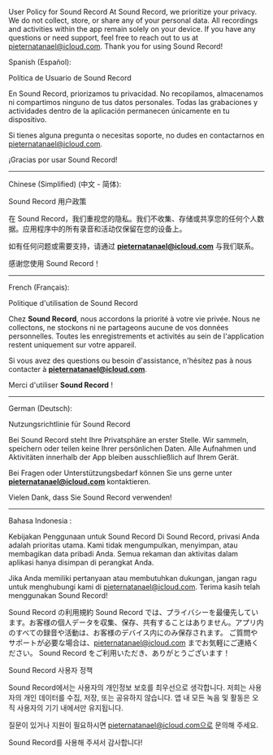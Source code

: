 User Policy for Sound Record
At Sound Record, we prioritize your privacy. We do not collect, store, or share any of your personal data. All recordings and activities within the app remain solely on your device.
If you have any questions or need support, feel free to reach out to us at pieternatanael@icloud.com.
Thank you for using Sound Record!


Spanish (Español):

Política de Usuario de Sound Record

En Sound Record, priorizamos tu privacidad. No recopilamos, almacenamos ni compartimos ninguno de tus datos personales. Todas las grabaciones y actividades dentro de la aplicación permanecen únicamente en tu dispositivo.

Si tienes alguna pregunta o necesitas soporte, no dudes en contactarnos en pieternatanael@icloud.com.

¡Gracias por usar Sound Record!

---

Chinese (Simplified) (中文 - 简体):

Sound Record 用户政策

在 Sound Record，我们重视您的隐私。我们不收集、存储或共享您的任何个人数据。应用程序中的所有录音和活动仅保留在您的设备上。

如有任何问题或需要支持，请通过 **pieternatanael@icloud.com** 与我们联系。

感谢您使用 Sound Record！

---

French (Français):

Politique d'utilisation de Sound Record

Chez **Sound Record**, nous accordons la priorité à votre vie privée. Nous ne collectons, ne stockons ni ne partageons aucune de vos données personnelles. Toutes les enregistrements et activités au sein de l'application restent uniquement sur votre appareil.

Si vous avez des questions ou besoin d'assistance, n'hésitez pas à nous contacter à **pieternatanael@icloud.com**.

Merci d'utiliser **Sound Record** !

---

German (Deutsch):

Nutzungsrichtlinie für Sound Record

Bei Sound Record steht Ihre Privatsphäre an erster Stelle. Wir sammeln, speichern oder teilen keine Ihrer persönlichen Daten. Alle Aufnahmen und Aktivitäten innerhalb der App bleiben ausschließlich auf Ihrem Gerät.

Bei Fragen oder Unterstützungsbedarf können Sie uns gerne unter **pieternatanael@icloud.com** kontaktieren.

Vielen Dank, dass Sie Sound Record verwenden!

---


Bahasa Indonesia :

Kebijakan Penggunaan untuk Sound Record
Di Sound Record, privasi Anda adalah prioritas utama. Kami tidak mengumpulkan, menyimpan, atau membagikan data pribadi Anda. Semua rekaman dan aktivitas dalam aplikasi hanya disimpan di perangkat Anda.

Jika Anda memiliki pertanyaan atau membutuhkan dukungan, jangan ragu untuk menghubungi kami di pieternatanael@icloud.com.
Terima kasih telah menggunakan Sound Record!


Sound Record の利用規約
Sound Record では、プライバシーを最優先しています。お客様の個人データを収集、保存、共有することはありません。アプリ内のすべての録音や活動は、お客様のデバイス内にのみ保存されます。
ご質問やサポートが必要な場合は、pieternatanael@icloud.com までお気軽にご連絡ください。
Sound Record をご利用いただき、ありがとうございます！

Sound Record 사용자 정책

Sound Record에서는 사용자의 개인정보 보호를 최우선으로 생각합니다. 저희는 사용자의 개인 데이터를 수집, 저장, 또는 공유하지 않습니다. 앱 내 모든 녹음 및 활동은 오직 사용자의 기기 내에서만 유지됩니다.

질문이 있거나 지원이 필요하시면 pieternatanael@icloud.com으로 문의해 주세요.

Sound Record를 사용해 주셔서 감사합니다!



